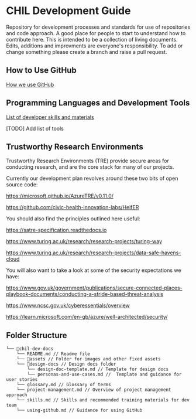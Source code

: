 # CHIL Development Guide
Repository for development processes and standards for use of repositories and code approach. A good place for people to start to understand how to contribute here. This is intended to be a collection of living documents. Edits, additions and improvments are everyone's responsibility. To add or change something please create a branch and raise a pull request. 

## How to Use GitHub
[How we use GitHub](https://github.com/civic-health-innovation-labs/chil-dev-docs/blob/main/using-github.md)

## Programming Languages and Development Tools
[List of developer skills and materials](skills.md)

[TODO] Add list of tools

## Trustworthy Research Environments

Trustworthy Research Environments (TRE) provide secure areas for conducting research, and are the core stack for many of our projects. 

Currently our development plan revolves around these two bits of open source code:

https://microsoft.github.io/AzureTRE/v0.11.0/

https://github.com/civic-health-innovation-labs/HeifER

You should also find the principles outlined here useful:

https://satre-specification.readthedocs.io

https://www.turing.ac.uk/research/research-projects/turing-way

https://www.turing.ac.uk/research/research-projects/data-safe-havens-cloud

You will also want to take a look at some of the security expectations we have:

https://www.gov.uk/government/publications/secure-connected-places-playbook-documents/conducting-a-stride-based-threat-analysis

https://www.ncsc.gov.uk/cyberessentials/overview

https://learn.microsoft.com/en-gb/azure/well-architected/security/

## Folder Structure
```
└── 📁chil-dev-docs 
    └── README.md // Readme file
    └── 📁assets // Folder for images and other fixed assets
    └── 📁design-docs // Design docs folder
        └── design-doc-template.md // Template for design docs
        └── personas-and-use-cases.md //  Template and guidance for user stories
    └── glossary.md // Glossary of terms 
    └── project-management.md // Overview of project management approach
    └── skills.md // Skills and recommended training materials for dev team
    └── using-github.md // Guidance for using GitHub
```

